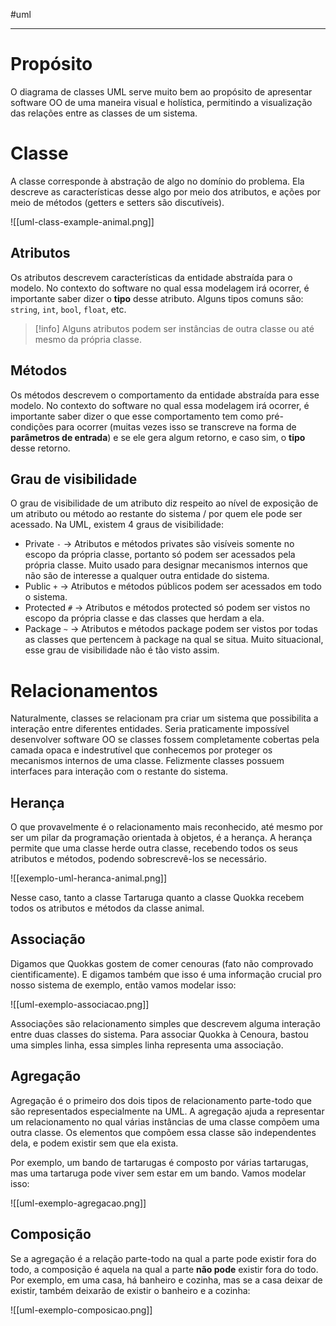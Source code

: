 #uml 

---

# Propósito

O diagrama de classes UML serve muito bem ao propósito de apresentar software OO de uma maneira visual e holística, permitindo a visualização das relações entre as classes de um sistema.

# Classe

A classe corresponde à abstração de algo no domínio do problema. Ela descreve as características desse algo por meio dos atributos, e ações por meio de métodos (getters e setters são discutíveis).

![[uml-class-example-animal.png]]

## Atributos

Os atributos descrevem características da entidade abstraída para o modelo. No contexto do software no qual essa modelagem irá ocorrer, é importante saber dizer o **tipo** desse atributo. Alguns tipos comuns são: `string`, `int`, `bool`, `float`, etc.

>[!info]
>Alguns atributos podem ser instâncias de outra classe ou até mesmo da própria classe.

## Métodos

Os métodos descrevem o comportamento da entidade abstraída para esse modelo. No contexto do software no qual essa modelagem irá ocorrer, é importante saber dizer o que esse comportamento tem como pré-condições para ocorrer (muitas vezes isso se transcreve na forma de **parâmetros de entrada**) e se ele gera algum retorno, e caso sim, o **tipo** desse retorno.

## Grau de visibilidade

O grau de visibilidade de um atributo diz respeito ao nível de exposição de um atributo ou método ao restante do sistema / por quem ele pode ser acessado. Na UML, existem 4 graus de visibilidade:

- Private `-` -> Atributos e métodos privates são visíveis somente no escopo da própria classe, portanto só podem ser acessados pela própria classe. Muito usado para designar mecanismos internos que não são de interesse a qualquer outra entidade do sistema.
- Public `+` -> Atributos e métodos públicos podem ser acessados em todo o sistema.
- Protected `#` -> Atributos e métodos protected só podem ser vistos no escopo da própria classe e das classes que herdam a ela.
- Package `~` -> Atributos e métodos package podem ser vistos por todas as classes que pertencem à package na qual se situa. Muito situacional, esse grau de visibilidade não é tão visto assim.

# Relacionamentos

Naturalmente, classes se relacionam pra criar um sistema que possibilita a interação entre diferentes entidades. Seria praticamente impossível desenvolver software OO se classes fossem completamente cobertas pela camada opaca e indestrutível que conhecemos por proteger os mecanismos internos de uma classe. Felizmente classes possuem interfaces para interação com o restante do sistema.

## Herança

O que provavelmente é o relacionamento mais reconhecido, até mesmo por ser um pilar da programação orientada à objetos, é a herança. A herança permite que uma classe herde outra classe, recebendo todos os seus atributos e métodos, podendo sobrescrevê-los se necessário.

![[exemplo-uml-heranca-animal.png]]

Nesse caso, tanto a classe Tartaruga quanto a classe Quokka recebem todos os atributos e métodos da classe animal.

## Associação

Digamos que Quokkas gostem de comer cenouras (fato não comprovado cientificamente). E digamos também que isso é uma informação crucial pro nosso sistema de exemplo, então vamos modelar isso:

![[uml-exemplo-associacao.png]]

Associações são relacionamento simples que descrevem alguma interação entre duas classes do sistema. Para associar Quokka à Cenoura, bastou uma simples linha, essa simples linha representa uma associação.

## Agregação

Agregação é o primeiro dos dois tipos de relacionamento parte-todo que são representados especialmente na UML. A agregação ajuda a representar um relacionamento no qual várias instâncias de uma classe compõem uma outra classe. Os elementos que compõem essa classe são independentes dela, e podem existir sem que ela exista.

Por exemplo, um bando de tartarugas é composto por várias tartarugas, mas uma tartaruga pode viver sem estar em um bando. Vamos modelar isso:

![[uml-exemplo-agregacao.png]]

## Composição

Se a agregação é a relação parte-todo na qual a parte pode existir fora do todo, a composição é aquela na qual a parte **não pode** existir fora do todo. Por exemplo, em uma casa, há banheiro e cozinha, mas se a casa deixar de existir, também deixarão de existir o banheiro e a cozinha:

![[uml-exemplo-composicao.png]]